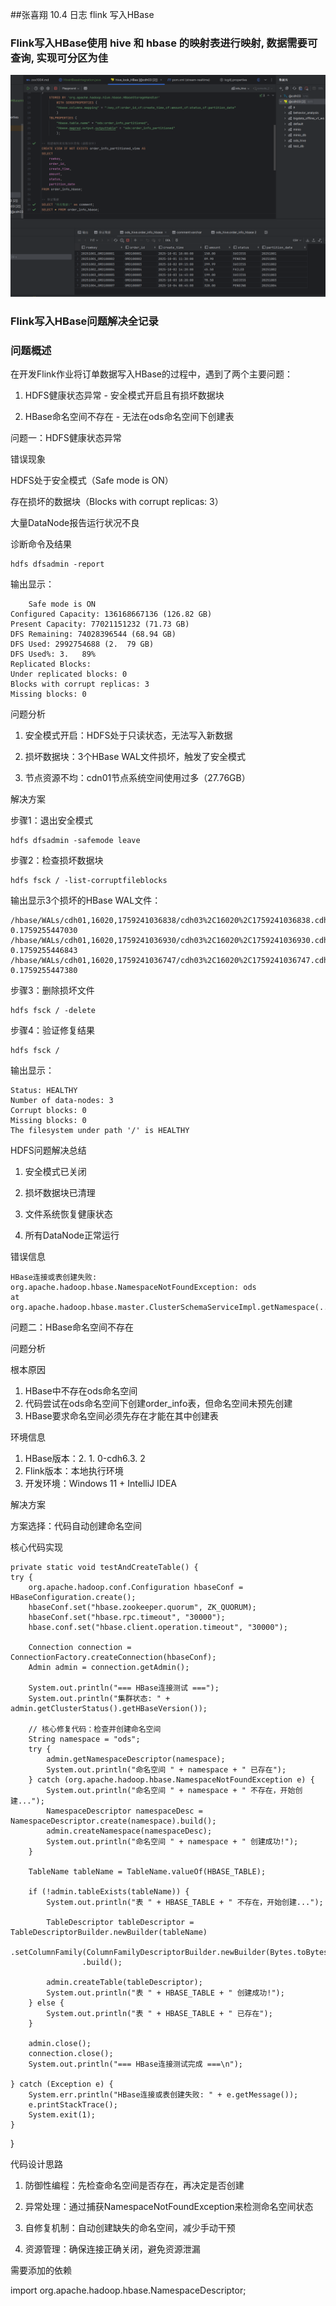 ##张喜翔 10.4 日志 flink 写入HBase


### Flink写入HBase使⽤ hive 和 hbase 的映射表进⾏映射, 数据需要可查询, 实现可分区为佳
![img_11.png](img_11.png)


### Flink写入HBase问题解决全记录

### 问题概述

在开发Flink作业将订单数据写入HBase的过程中，遇到了两个主要问题：

1. HDFS健康状态异常 - 安全模式开启且有损坏数据块

2.  HBase命名空间不存在 - 无法在ods命名空间下创建表


问题一：HDFS健康状态异常

错误现象

HDFS处于安全模式（Safe mode is ON）

存在损坏的数据块（Blocks with corrupt replicas: 3）

大量DataNode报告运行状况不良


诊断命令及结果

    hdfs dfsadmin -report

输出显示：

        Safe mode is ON
    Configured Capacity: 136168667136 (126.82 GB)
    Present Capacity: 77021151232 (71.73 GB)
    DFS Remaining: 74028396544 (68.94 GB)
    DFS Used: 2992754688 (2.  79 GB)
    DFS Used%: 3.   89%
    Replicated Blocks:
    Under replicated blocks: 0
    Blocks with corrupt replicas: 3
    Missing blocks: 0

问题分析

1. 安全模式开启：HDFS处于只读状态，无法写入新数据

2.  损坏数据块：3个HBase WAL文件损坏，触发了安全模式

3.   节点资源不均：cdn01节点系统空间使用过多（27.76GB）


解决方案

步骤1：退出安全模式

    hdfs dfsadmin -safemode leave

步骤2：检查损坏数据块

    hdfs fsck / -list-corruptfileblocks

输出显示3个损坏的HBase WAL文件：

    /hbase/WALs/cdh01,16020,1759241036838/cdh03%2C16020%2C1759241036838.cdh03%2C16020%2C1759241036838.reglongroup-0.1759255447030
    /hbase/WALs/cdh01,16020,1759241036930/cdh03%2C16020%2C1759241036930.cdh03%2C16020%2C1759241036930.reglongroup-0.1759255446843
    /hbase/WALs/cdh01,16020,1759241036747/cdh03%2C16020%2C1759241036747.cdh03%2C16020%2C1759241036747.reglongroup-0.1759255447380


步骤3：删除损坏文件

    hdfs fsck / -delete


步骤4：验证修复结果


    hdfs fsck /


输出显示：

    Status: HEALTHY
    Number of data-nodes: 3
    Corrupt blocks: 0
    Missing blocks: 0
    The filesystem under path '/' is HEALTHY

HDFS问题解决总结

1.  安全模式已关闭

2.   损坏数据块已清理

3.    文件系统恢复健康状态

4. 所有DataNode正常运行


错误信息

    HBase连接或表创建失败: org.apache.hadoop.hbase.NamespaceNotFoundException: ods
	at org.apache.hadoop.hbase.master.ClusterSchemaServiceImpl.getNamespace(...)



问题二：HBase命名空间不存在 


问题分析

根本原因

1. HBase中不存在ods命名空间
2.  代码尝试在ods命名空间下创建order_info表，但命名空间未预先创建
3.   HBase要求命名空间必须先存在才能在其中创建表


环境信息

1. HBase版本：2.  1. 0-cdh6.3.   2
2.  Flink版本：本地执行环境
3.   开发环境：Windows 11 + IntelliJ IDEA

解决方案

方案选择：代码自动创建命名空间

核心代码实现

    private static void testAndCreateTable() {
    try {
        org.apache.hadoop.conf.Configuration hbaseConf = HBaseConfiguration.create();
        hbaseConf.set("hbase.zookeeper.quorum", ZK_QUORUM);
        hbaseConf.set("hbase.rpc.timeout", "30000");
        hbase.conf.set("hbase.client.operation.timeout", "30000");

        Connection connection = ConnectionFactory.createConnection(hbaseConf);
        Admin admin = connection.getAdmin();

        System.out.println("=== HBase连接测试 ===");
        System.out.println("集群状态: " + admin.getClusterStatus().getHBaseVersion());

        // 核心修复代码：检查并创建命名空间
        String namespace = "ods";
        try {
            admin.getNamespaceDescriptor(namespace);
            System.out.println("命名空间 " + namespace + " 已存在");
        } catch (org.apache.hadoop.hbase.NamespaceNotFoundException e) {
            System.out.println("命名空间 " + namespace + " 不存在，开始创建...");
            NamespaceDescriptor namespaceDesc = NamespaceDescriptor.create(namespace).build();
            admin.createNamespace(namespaceDesc);
            System.out.println("命名空间 " + namespace + " 创建成功!");
        }

        TableName tableName = TableName.valueOf(HBASE_TABLE);

        if (!admin.tableExists(tableName)) {
            System.out.println("表 " + HBASE_TABLE + " 不存在，开始创建...");

            TableDescriptor tableDescriptor = TableDescriptorBuilder.newBuilder(tableName)
                    .setColumnFamily(ColumnFamilyDescriptorBuilder.newBuilder(Bytes.toBytes(COLUMN_FAMILY)).build())
                    .build();

            admin.createTable(tableDescriptor);
            System.out.println("表 " + HBASE_TABLE + " 创建成功!");
        } else {
            System.out.println("表 " + HBASE_TABLE + " 已存在");
        }

        admin.close();
        connection.close();
        System.out.println("=== HBase连接测试完成 ===\n");

    } catch (Exception e) {
        System.err.println("HBase连接或表创建失败: " + e.getMessage());
        e.printStackTrace();
        System.exit(1);
    }
}


代码设计思路

1. 防御性编程：先检查命名空间是否存在，再决定是否创建

2.  异常处理：通过捕获NamespaceNotFoundException来检测命名空间状态

3.   自修复机制：自动创建缺失的命名空间，减少手动干预

4. 资源管理：确保连接正确关闭，避免资源泄漏

需要添加的依赖

import org.apache.hadoop.hbase.NamespaceDescriptor;
